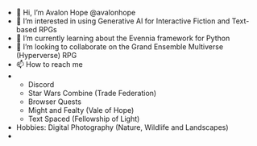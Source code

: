 - 👋 Hi, I’m Avalon Hope @avalonhope
- 👀 I’m interested in using Generative AI for Interactive Fiction and Text-based RPGs
- 🌱 I’m currently learning about the Evennia framework for Python
- 💞️ I’m looking to collaborate on the Grand Ensemble Multiverse (Hyperverse) RPG
- 📫 How to reach me
-   - Discord
    - Star Wars Combine (Trade Federation)
    - Browser Quests
    - Might and Fealty (Vale of Hope)
    - Text Spaced (Fellowship of Light)
- Hobbies: Digital Photography (Nature, Wildlife and Landscapes)
- 

